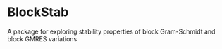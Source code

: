 # BlockStab
A package for exploring stability properties of block Gram-Schmidt and block GMRES variations

